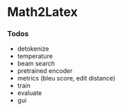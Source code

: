 # Math2Latex

### Todos

- detokenize
- temperature
- beam search
- pretrained encoder
- metrics (bleu score, edit distance)
- train
- evaluate
- gui